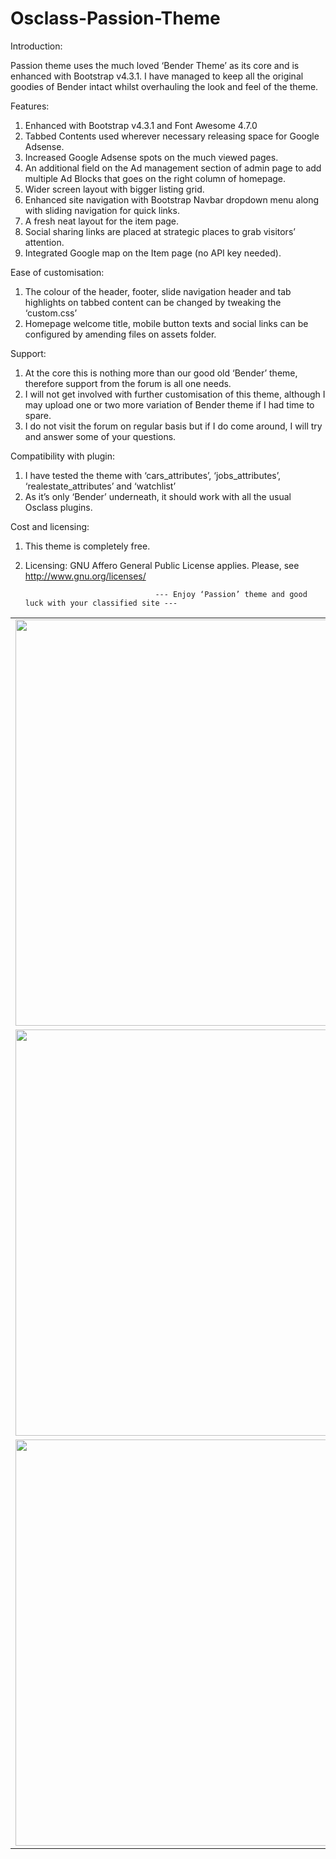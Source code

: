 # Osclass-Passion-Theme

Introduction:

Passion theme uses the much loved ‘Bender Theme’ as its core and is enhanced with Bootstrap v4.3.1. I have managed to keep all the original goodies of Bender intact whilst overhauling the look and feel of the theme.

Features:
1.	Enhanced with Bootstrap v4.3.1 and Font Awesome 4.7.0
2.	Tabbed Contents used wherever necessary releasing space for Google Adsense.
3.	Increased Google Adsense spots on the much viewed pages.
4.	An additional field on the Ad management section of admin page to add multiple Ad Blocks that goes on the right column of homepage.
5.	Wider screen layout with bigger listing grid.
6.	Enhanced site navigation with Bootstrap Navbar dropdown menu along with sliding navigation for quick links.
7.	A fresh neat layout for the item page.
8.	Social sharing links are placed at strategic places to grab visitors’ attention.
9.	Integrated Google map on the Item page (no API key needed).

Ease of customisation:
1.	The colour of the header, footer, slide navigation header and tab highlights on tabbed content can be changed by tweaking the ‘custom.css’
2.	Homepage welcome title, mobile button texts and social links can be configured by amending files on assets folder.

Support:
1.	At the core this is nothing more than our good old ‘Bender’ theme, therefore support from the forum is all one needs.
2.	I will not get involved with further customisation of this theme, although I may upload one or two more variation of Bender theme if I had time to spare.
3.	I do not visit the forum on regular basis but if I do come around, I will try and answer some of your questions.

Compatibility with plugin:
1.	I have tested the theme with ‘cars_attributes’, ‘jobs_attributes’, ‘realestate_attributes’ and ‘watchlist’
2.	As it’s only ‘Bender’ underneath, it should work with all the usual Osclass plugins.

Cost and licensing:
1.	This theme is completely free.
2.	Licensing: GNU Affero General Public License applies.  Please, see <http://www.gnu.org/licenses/>

                                     --- Enjoy ‘Passion’ theme and good luck with your classified site ---



<table width="100%" border="0">
  <tr>
    <td><img src="https://live.staticflickr.com/65535/50138601056_2dd17e21a3_m.jpg" width=650px></td>
    <td><img src="https://live.staticflickr.com/65535/50138601041_284482e742_m.jpg" width=650px></td>
  </tr>
  <tr>
    <td><img src="https://live.staticflickr.com/65535/50138056928_bb51fbd63e_m.jpg" width=650px></td>
    <td><img src="https://live.staticflickr.com/65535/50138836322_d80a92ca5e_m.jpg" width=650px></td>
  </tr>
  <tr>
    <td><img src="https://live.staticflickr.com/65535/50138600991_eb3d76b5de_m.jpg" width=650px></td>
    <td><img src="https://live.staticflickr.com/65535/50138836302_642003f362_m.jpg" height=275px></td>
  </tr>
</table>

